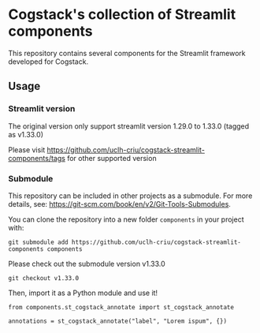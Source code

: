 # Cogstack's collection of Streamlit components

This repository contains several components for the Streamlit framework
developed for Cogstack.

## Usage

### Streamlit version 
The original version only support streamlit version 1.29.0 to 1.33.0 (tagged as v1.33.0)

Please visit https://github.com/uclh-criu/cogstack-streamlit-components/tags for other supported version

### Submodule
This repository can be included in other projects as a submodule. For more
details, see: https://git-scm.com/book/en/v2/Git-Tools-Submodules.

You can clone the repository into a new folder `components` in your project with:
```
git submodule add https://github.com/uclh-criu/cogstack-streamlit-components components
```

Please check out the submodule version v1.33.0
```
git checkout v1.33.0
```

Then, import it as a Python module and use it!
```
from components.st_cogstack_annotate import st_cogstack_annotate

annotations = st_cogstack_annotate("label", "Lorem ispum", {})
```


